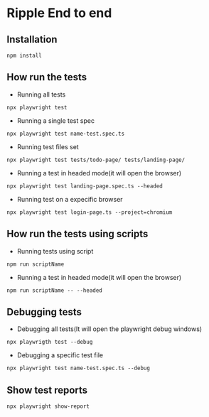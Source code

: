 # Ripple End to end

## Installation 

```
npm install
```

## How run the tests

* Running all tests
```
npx playwright test
```

* Running a single test spec
```
npx playwright test name-test.spec.ts
```

* Running test files set
```
npx playwright test tests/todo-page/ tests/landing-page/
```

* Running a test in headed mode(it will open the browser)
```
npx playwright test landing-page.spec.ts --headed
```

* Running test on a expecific browser
```
npx playwright test login-page.ts --project=chromium
```

## How run the tests using scripts

* Running tests using script
```
npm run scriptName

```

* Running a test in headed mode(it will open the browser)
```
npm run scriptName -- --headed
```

## Debugging tests

* Debugging all tests(It will open the playwright debug windows)
```
npx playwrigth test --debug
```

* Debugging a specific test file
```
npx playwright test name-test.spec.ts --debug
```

## Show test reports
```
npx playwright show-report
```